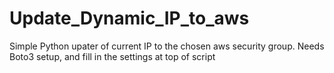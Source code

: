 # Update_Dynamic_IP_to_aws

Simple Python upater of current IP to the chosen aws security group.
Needs Boto3 setup, and fill in the settings at top of script 
